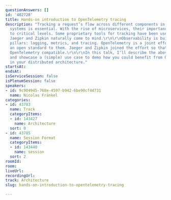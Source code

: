 ```yaml
---
questionAnswers: []
id: '402728'
title: Hands-on introduction to OpenTelemetry tracing
description: "Tracking a request’s flow across different components in distributed
  systems is essential. With the rise of microservices, their importance has risen
  to critical levels. Some proprietary tools for tracking have been used already:
  Jaeger and Zipkin naturally come to mind.\r\n\r\nObservability is built on three
  pillars: logging, metrics, and tracing. OpenTelemetry is a joint effort to bring
  an open standard to them. Jaeger and Zipkin joined the effort so that they are now
  OpenTelemetry compatible.\r\n\r\nIn this talk, I’ll describe the above in more detail
  and showcase a (simple) use case to demo how you could benefit from OpenTelemetry
  in your distributed architecture."
startsAt: 
endsAt: 
isServiceSession: false
isPlenumSession: false
speakers:
- id: 9c904945-768e-4597-b942-6be90cf4d731
  name: Nicolas Fränkel
categories:
- id: 43783
  name: Track
  categoryItems:
  - id: 143427
    name: Architecture
  sort: 0
- id: 43785
  name: Session Format
  categoryItems:
  - id: 143440
    name: session
  sort: 2
roomId: 
room: 
liveUrl: 
recordingUrl: 
track: Architecture
slug: hands-on-introduction-to-opentelemetry-tracing

---
```


